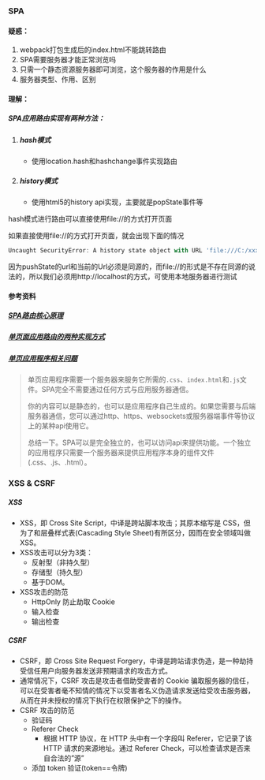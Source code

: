 ### SPA

#### 疑惑：

1. webpack打包生成后的index.html不能跳转路由
2. SPA需要服务器才能正常浏览吗
3. 只需一个静态资源服务器即可浏览，这个服务器的作用是什么
3. 服务器类型、作用、区别



#### 理解：

##### SPA应用路由实现有两种方法：

1. ##### hash模式
   
   - 使用location.hash和hashchange事件实现路由
2. ##### history模式
   
   - 使用html5的history api实现，主要就是popState事件等



hash模式进行路由可以直接使用file://的方式打开页面



如果直接使用file://的方式打开页面，就会出现下面的情况

```javascript
Uncaught SecurityError: A history state object with URL 'file:///C:/xxx/xxx/xxx/xxx.html' cannot be created in a document with origin 'null'.
```

因为pushState的url和当前的Url必须是同源的，而file://的形式是不存在同源的说法的，所以我们必须用http://localhost的方式，可使用本地服务器进行测试



#### 参考资料

##### [SPA路由核心原理](https://zhuanlan.zhihu.com/p/296769602)

##### [单页面应用路由的两种实现方式 ](https://www.cnblogs.com/zhuzhenwei918/p/7421430.html)

##### [单页应用程序相关问题](https://www.5axxw.com/questions/content/3cw9ad)

> 单页应用程序需要一个服务器来服务它所需的`.css`、`index.html`和`.js`文件。SPA完全不需要通过任何方式与应用服务器通信。
>
> 你的内容可以是静态的，也可以是应用程序自己生成的。如果您需要与后端服务器通信，您可以通过http、https、websockets或服务器端事件等协议上的某种api使用它。
>
> 总结一下。SPA可以是完全独立的，也可以访问api来提供功能。一个独立的应用程序只需要一个服务器来提供应用程序本身的组件文件(.css、.js、.html）。





### XSS & CSRF

##### XSS

- XSS，即 Cross Site Script，中译是跨站脚本攻击；其原本缩写是 CSS，但为了和层叠样式表(Cascading Style Sheet)有所区分，因而在安全领域叫做 XSS。
- XSS攻击可以分为3类：
  - 反射型（非持久型）
  - 存储型（持久型）
  - 基于DOM。
- XSS攻击的防范
  - HttpOnly 防止劫取 Cookie
  - 输入检查
  - 输出检查

##### CSRF

- CSRF，即 Cross Site Request Forgery，中译是跨站请求伪造，是一种劫持受信任用户向服务器发送非预期请求的攻击方式。
- 通常情况下，CSRF 攻击是攻击者借助受害者的 Cookie 骗取服务器的信任，可以在受害者毫不知情的情况下以受害者名义伪造请求发送给受攻击服务器，从而在并未授权的情况下执行在权限保护之下的操作。
- CSRF 攻击的防范
  - 验证码
  - Referer Check
    - 根据 HTTP 协议，在 HTTP 头中有一个字段叫 Referer，它记录了该 HTTP 请求的来源地址。通过 Referer Check，可以检查请求是否来自合法的”源”
  - 添加 token 验证(token==令牌)

